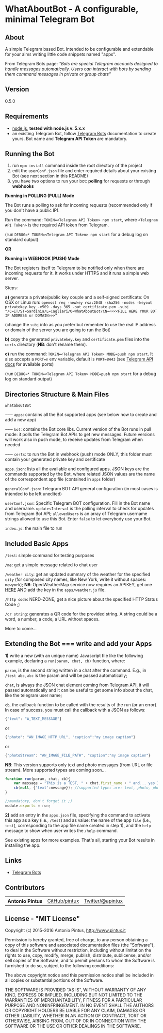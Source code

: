 WhatAboutBot - A configurable, minimal Telegram Bot
==================================


About
-----

A simple Telegram based Bot.
Intended to be configurable and extendable for your aims writing little code snippets
named "apps".

From Telegram Bots page: *"Bots are special Telegram accounts designed to handle messages automatically. Users can interact with bots by sending them command messages in private or group chats"*

Version
-------
0.5.0


Requirements
------------

- [node.js](http://nodejs.org), **tested with node.js v. 5.x.x**
- an existing Telegram Bot, follow [Telegram Bots](https://core.telegram.org/bots) documentation to create yours. Bot name and **Telegram API Token** are mandatory.


Running the Bot
---------------

1. run `npm install` command inside the root directory of the project
2. edit the `userConf.json` file and enter required details about your existing Bot (see next section in this README)
3. you have two options to run your bot: **polling** for requests or through **webhooks**

**Running in POLLING (PULL) Mode**

The Bot runs a polling to ask for incoming requests (recommended only if you don't have a public IP).

Run the command: `TOKEN=<Telegram API Token> npm start`, where `<Telegram API Token>` is the required API token from Telegram. 

(run `DEBUG=* TOKEN=<Telegram API Token> npm start` for a debug log on standard output)

**OR**

**Running in WEBHOOK (PUSH) Mode**

The Bot registers itself to Telegram to be notified only when there are incoming requests for it. It works under HTTPS and it runs a simple web server.

Steps:

**a)** generate a private/public key couple and a self-signed certificate:
On OSX or Linux run: `openssl req -newkey rsa:2048 -sha256 -nodes -keyout privatekey.key -x509 -days 365 -out certificate.pem -subj "/C=IT/ST=Sardinia/L=Cagliari/O=WhatAboutBot/CN=<<<<FILL HERE YOUR BOT IP ADDRESS or DOMAIN>>>"`

(change the `subj` info as you prefer but remenber to use the real IP address or domain of the server you are going to run the Bot)

**b)** copy the generated `privatekey.key` and `certificate.pem` files into the `certs` directory (**NB**: don't rename them).

**c)** run the command: `TOKEN=<Telegram API Token> MODE=push npm start`. It also accepts a `PORT=n` env variable, default is `PORT=8443` (see [Telegram API docs](https://core.telegram.org/bots/api#setwebhook) for available ports)

(run `DEBUG=* TOKEN=<Telegram API Token> MODE=push npm start` for a debug log on standard output)



Directories Structure & Main Files
----------------------------

`whataboutBot`

---- `apps`: contains all the Bot supported apps (see below how to create and add a new app)

---- `bot`: contains the Bot core libs. Current version of the Bot runs in pull mode: it polls the Telegram Bot APIs to get new messages. Future versions will work also in push mode, to receive updates from Telegram when needed

---- `certs`: to run the Bot in webhook (push) mode ONLY, this folder must contain your generated private key and certificate

`apps.json`: lists all the available and configured apps. JSON keys are the commands supported by the Bot, where related JSON values are the name of the correspondent app file (contained in `apps` folder)

`generalConf.json`: Telegram BOT API general configuration (in most cases is intended to be left unedited)

`userConf.json`: Specific Telegram BOT configuration. Fill in the Bot name and username. `updatesInterval` is the polling interval to check for updates from Telegram Bot API; `allowedUsers` is an array of Telegram username strings allowed to use this Bot. Enter `false` to let everybody use your Bot. 

`index.js`: the main file to run



Included Basic Apps
---------------------------------------------

`/test`: simple command for testing purposes

`/me`: get a simple message related to chat user

`/weather city`: get an updated summary of the weather for the specified `city` (for composed city names, like New York, write it without spaces: `newyork`); **NB**: OpenWeatherMap service now requires an APIKEY, get one [HERE](http://openweathermap.org/appid#get) AND add the key in the `apps/weather.js` file.

`/http code`: NERD-ZONE,  get a nice picture about the specified HTTP Status Code ;)

`/qr string`: generates a QR code for the provided string. A string could be a word, a number, a code, a URL without spaces.

More to come...

Extending the Bot === write and add your Apps
---------------------------------------------


**1)**  write a new (with an unique name) Javascript file like the following example, declaring a `run(param, chat, cb)` function, where:

`param`, is the second string written in a chat after the command. E.g., in `/test abc`,  `abc` is the param and will be passed automatically;

`chat`, is always the JSON chat element coming from Telegram API, it will passed automatically and it can be useful to get some info about the chat, like the telegram user name;

`cb`, the callback function to be called with the results of the run (or an error). In case of success, you must call the callback with a JSON as follows:
```javascript
{"text": "A_TEXT_MESSAGE"}
```
or
```javascript
{"photo": "AN_IMAGE_HTTP_URL", "caption":"my image caption"}
```
or
```javascript
{"photoStream": "AN_IMAGE_FILE_PATH", "caption":"my image caption"}
```

**NB**: This version supports only text and photo messages (from URL or file stream). More supported types are coming soon...

```javascript
function run(param, chat, cb){
    var message = "This is a TEST, " + chat.first_name + " and... yes I'm working! ;)";
    cb(null, {'text':message}); //supported types are: text, photo, photoStream
}

//mandatory, don't forget it ;)
module.exports = run;
```



**2)** add an entry in the `apps.json` file, specifying the command to activate this app as a key (i.e., `/test`) and as value: the name of the app `file` (i.e., `test`), corresponding to the app file name created in step 1), and the `help` message to show when user writes the `/help` command.



See existing apps for more examples.
That's all, starting your Bot results in installing the app.




Links
-----

- [Telegram Bots](https://core.telegram.org/bots)

Contributors
------------

<table><tbody>
<tr><th align="left">Antonio Pintus</th><td><a href="https://github.com/pintux">GitHub/pintux</a></td><td><a href="https://twitter.com/apintux">Twitter/@apintux</a></td></tr>

</tbody></table>


License - "MIT License"
-----------------------
Copyright (c) 2015-2016 Antonio Pintus, http://www.pintux.it

Permission is hereby granted, free of charge, to any person obtaining a copy of this software and associated documentation files (the "Software"), to deal in the Software without restriction, including without limitation the rights to use, copy, modify, merge, publish, distribute, sublicense, and/or sell copies of the Software, and to permit persons to whom the Software is furnished to do so, subject to the following conditions:

The above copyright notice and this permission notice shall be included in all copies or substantial portions of the Software.

THE SOFTWARE IS PROVIDED "AS IS", WITHOUT WARRANTY OF ANY KIND, EXPRESS OR IMPLIED, INCLUDING BUT NOT LIMITED TO THE WARRANTIES OF MERCHANTABILITY, FITNESS FOR A PARTICULAR PURPOSE AND NONINFRINGEMENT. IN NO EVENT SHALL THE AUTHORS OR COPYRIGHT HOLDERS BE LIABLE FOR ANY CLAIM, DAMAGES OR OTHER LIABILITY, WHETHER IN AN ACTION OF CONTRACT, TORT OR OTHERWISE, ARISING FROM, OUT OF OR IN CONNECTION WITH THE SOFTWARE OR THE USE OR OTHER DEALINGS IN THE SOFTWARE.

